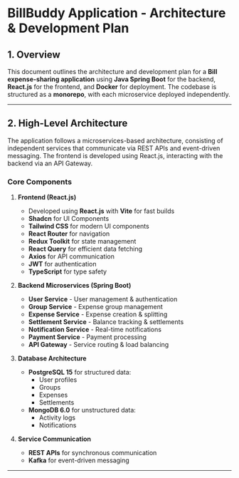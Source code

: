 # **BillBuddy Application - Architecture & Development Plan**

## **1. Overview**

This document outlines the architecture and development plan for a **Bill expense-sharing application** using **Java Spring Boot** for the backend, **React.js** for the frontend, and **Docker** for deployment. The codebase is structured as a **monorepo**, with each microservice deployed independently.

---

## **2. High-Level Architecture**

The application follows a microservices-based architecture, consisting of independent services that communicate via REST APIs and event-driven messaging. The frontend is developed using React.js, interacting with the backend via an API Gateway.

### **Core Components**

1. **Frontend (React.js)**

   - Developed using **React.js** with **Vite** for fast builds
   - **Shadcn** for UI Components
   - **Tailwind CSS** for modern UI components
   - **React Router** for navigation
   - **Redux Toolkit** for state management
   - **React Query** for efficient data fetching
   - **Axios** for API communication
   - **JWT** for authentication
   - **TypeScript** for type safety

2. **Backend Microservices (Spring Boot)**

   - **User Service** - User management & authentication
   - **Group Service** - Expense group management
   - **Expense Service** - Expense creation & splitting
   - **Settlement Service** - Balance tracking & settlements
   - **Notification Service** - Real-time notifications
   - **Payment Service** - Payment processing
   - **API Gateway** - Service routing & load balancing

3. **Database Architecture**

   - **PostgreSQL 15** for structured data:
     - User profiles
     - Groups
     - Expenses
     - Settlements
   - **MongoDB 6.0** for unstructured data:
     - Activity logs
     - Notifications

4. **Service Communication**
   - **REST APIs** for synchronous communication
   - **Kafka** for event-driven messaging

---
